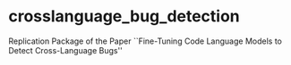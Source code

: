 # crosslanguage_bug_detection
Replication Package of the Paper ``Fine-Tuning Code Language Models to Detect Cross-Language Bugs''
